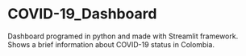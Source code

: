 # COVID-19_Dashboard
Dashboard programed in python and made with Streamlit framework. Shows a brief information about COVID-19 status in Colombia.
